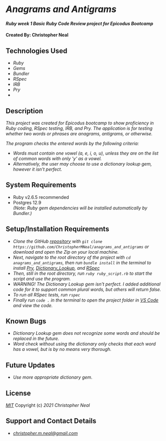 # _Anagrams and Antigrams_

#### _Ruby week 1 Basic Ruby Code Review project for Epicodus Bootcamp_

#### Created By: **Christopher Neal**

## Technologies Used

* _Ruby_
* _Gems_
* _Bundler_
* _RSpec_
* _IRB_
* _Pry_
* 
## Description

_This project was created for Epicodus bootcamp to show proficiency in Ruby coding, RSpec testing, IRB, and Pry. The application is for testing whether two words or phrases are anagrams, antigrams, or otherwise._

_The program checks the entered words by the following criteria:_
* _Words must contain one vowel (a, e, i, o, u), unless they are on the list of common words with only 'y' as a vowel._
* _Alternatively, the user may choose to use a dictionary lookup gem, however it isn't perfect._

## System Requirements

* Ruby v2.6.5 recommended
* Postgres 12.9  
_(Note: Ruby gem dependencies will be installed automatically by Bundler.)_

## Setup/Installation Requirements

* _Clone the GitHub [repository](https://github.com/christophermneal/anagrams_and_antigrams) with `git clone https://github.com/ChristopherMNeal/anagrams_and_antigrams` or download and open the Zip on your local machine._
* _Next, navigate to the root directory of the project with `cd anagrams_and_antigrams`, then run `bundle install` in the terminal to install [Pry](https://pry.github.io/), [Dictionary_Lookup](https://github.com/nitishparkar/dictionary-lookup-rb), and [RSpec](https://rubygems.org/gems/rspec/versions/3.5.0)_
* _Then, still in the root directory, run `ruby ruby_script.rb` to start the script and use the program._
* _WARNING! The Dictionary Lookup gem isn't perfect. I added additional code for it to support common plural words, but others will return false._
* _To run all RSpec tests, run `rspec`_
* _Finally run `code .` in the terminal to open the project folder in [VS Code](https://code.visualstudio.com/) and view the code._

## Known Bugs

* _Dictionary Lookup gem does not recognize some words and should be replaced in the future._
* _Word check without using the dictionary only checks that each word has a vowel, but is by no means very thorough._

## Future Updates

* _Use more appropriate dictionary gem._

## License

_[MIT](https://opensource.org/licenses/MIT)_
Copyright (c) _2021_ _Christopher Neal_

## Support and Contact Details
* _[christopher.m.neal@gmail.com](mailto:christopher.m.neal@gmail.com)_
